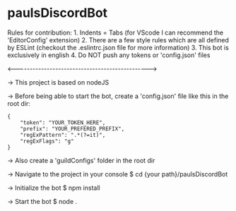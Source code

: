 # paulsDiscordBot

Rules for contribution:
	1. Indents = Tabs (for VScode I can recommend the 'EditorConfig' extension)
	2. There are a few style rules which are all defined by ESLint (checkout the .eslintrc.json file for more information)
	3. This bot is exclusively in english
	4. Do NOT push any tokens or 'config.json' files 

<----------------------------------------------->

-> This project is based on nodeJS

-> 	Before being able to start the bot,
	create a 'config.json' file like this in the root dir:

	{
		"token": "YOUR_TOKEN_HERE",
		"prefix": "YOUR_PREFERED_PREFIX",
		"regExPattern": ".*(?=it)",
		"regExFlags": "g"
	}

-> Also create a 'guildConfigs' folder in the root dir

-> Navigate to the project in your console
$ cd {your path}/paulsDiscordBot

-> Initialize the bot
$ npm install

-> Start the bot
$ node .